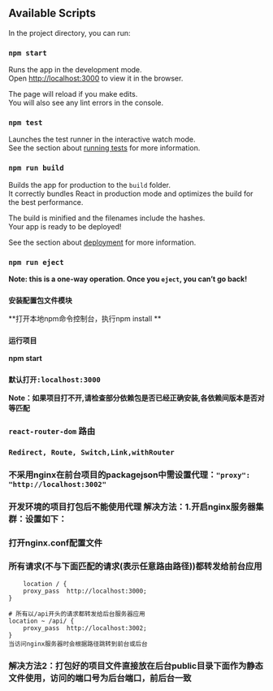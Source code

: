
## Available Scripts

In the project directory, you can run:

### `npm start`

Runs the app in the development mode.<br>
Open [http://localhost:3000](http://localhost:3000) to view it in the browser.

The page will reload if you make edits.<br>
You will also see any lint errors in the console.

### `npm test`

Launches the test runner in the interactive watch mode.<br>
See the section about [running tests](https://facebook.github.io/create-react-app/docs/running-tests) for more information.

### `npm run build`

Builds the app for production to the `build` folder.<br>
It correctly bundles React in production mode and optimizes the build for the best performance.

The build is minified and the filenames include the hashes.<br>
Your app is ready to be deployed!

See the section about [deployment](https://facebook.github.io/create-react-app/docs/deployment) for more information.

### `npm run eject`

**Note: this is a one-way operation. Once you `eject`, you can’t go back!**

### `安装配置包文件模块`
**打开本地npm命令控制台，执行npm install **

### `运行项目`
**npm start**

### `默认打开:localhost:3000`
**Note：如果项目打不开,请检查部分依赖包是否已经正确安装,各依赖间版本是否对等匹配**

### `react-router-dom` 路由
### `Redirect, Route, Switch,Link,withRouter`

### 不采用nginx在前台项目的packagejson中需设置代理：`"proxy": "http://localhost:3002"`

### 开发环境的项目打包后不能使用代理 解决方法：1.开启nginx服务器集群：设置如下：

### 打开nginx.conf配置文件 

### 所有请求(不与下面匹配的请求(表示任意路由路径))都转发给前台应用
        location / {
	    proxy_pass  http://localhost:3000;
	}
    
	# 所有以/api开头的请求都转发给后台服务器应用
	location ~ /api/ {
	    proxy_pass  http://localhost:3002;
	}
	当访问nginx服务器时会根据路径跳转到前台或后台
### 

### 解决方法2：打包好的项目文件直接放在后台public目录下面作为静态文件使用，访问的端口号为后台端口，前后台一致